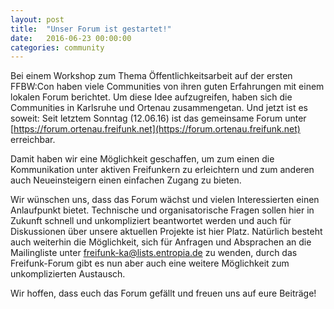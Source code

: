 ```yaml
---
layout: post
title:  "Unser Forum ist gestartet!"
date:   2016-06-23 00:00:00
categories: community
---
```


Bei einem Workshop zum Thema Öffentlichkeitsarbeit auf der ersten FFBW:Con haben viele Communities von ihren guten Erfahrungen mit einem lokalen Forum berichtet. Um diese Idee aufzugreifen, haben sich die Communities in Karlsruhe und Ortenau zusammengetan.
Und jetzt ist es soweit: Seit letztem Sonntag (12.06.16) ist das gemeinsame Forum unter [https://forum.ortenau.freifunk.net](https://forum.ortenau.freifunk.net) erreichbar.
<!--*-->

Damit haben wir eine Möglichkeit geschaffen, um zum einen die Kommunikation unter aktiven Freifunkern zu erleichtern und zum anderen auch Neueinsteigern einen einfachen Zugang zu bieten.


Wir wünschen uns, dass das Forum wächst und vielen Interessierten einen Anlaufpunkt bietet. Technische und organisatorische Fragen sollen hier in Zukunft schnell und unkompliziert beantwortet werden und auch für Diskussionen über unsere aktuellen Projekte ist hier Platz. Natürlich besteht auch weiterhin die Möglichkeit, sich für Anfragen und Absprachen an die Mailingliste unter freifunk-ka@lists.entropia.de zu wenden, durch das Freifunk-Forum gibt es nun aber auch eine weitere Möglichkeit zum unkomplizierten Austausch.

Wir hoffen, dass euch das Forum gefällt und freuen uns auf eure Beiträge!